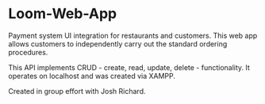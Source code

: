 # Loom-Web-App

Payment system UI integration for restaurants and customers. This web app allows customers to independently carry out the standard ordering procedures. 

This API implements CRUD - create, read, update, delete - functionality. It operates on localhost and was created via XAMPP.

Created in group effort with Josh Richard.

